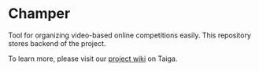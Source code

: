 # Champer
Tool for organizing video-based online competitions easily. This repository stores backend of the project.

To learn more, please visit our [project wiki](https://tree.taiga.io/project/fenixb3-champer-20/wiki/home) on Taiga.
